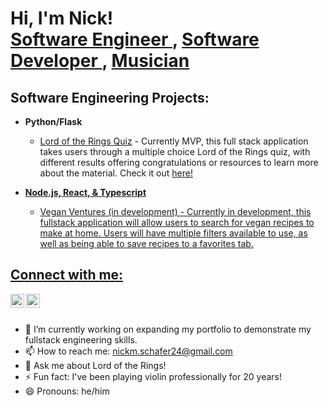 <h1>Hi, I'm Nick! <br/><a href="https://nickschaferengineering.framer.ai/"> Software Engineer </a>, <a href="https://www.linkedin.com/in/nick-schafer24/"> Software Developer </a>, <a href="https://www.nickschafermusic.com"> Musician </a>

<h2> Software Engineering Projects:</h2>

- <b> Python/Flask </b>
  - [Lord of the Rings Quiz](https://github.com/Nmsviper93/Lord_of_the_Rings_Quiz) - Currently MVP, this full stack application takes users through a multiple choice Lord of the Rings quiz, with different results offering congratulations or resources to learn more about the material. Check it out <a href="http://www.lotrquizapp.com/landing"> here!
 
- <b> Node.js, React, & Typescript </b>
    - Vegan Ventures (in development) - Currently in development, this fullstack application will allow users to search for vegan recipes to make at home. Users will have multiple filters available to use, as well as being able to save recipes to a favorites tab.

<h2> Connect with me:</h2>

<a href="https://www.linkedin.com/in/nick-schafer24/" rel="nofollow"> 
<img align="left" alt="NickSchafer | LinkedIn" width="22px" src="https://cdn1.iconfinder.com/data/icons/logotypes/32/circle-linkedin-1024.png" style="max-width: 100%;">
</a>

[linkedin]: https://www.linkedin.com/in/nick-schafer24/

<a href="https://nickschaferengineering.framer.ai/" rel="nofollow"> 
<img align="left" alt="NickSchafer | Portfolio" width="22px" src="https://cdn1.iconfinder.com/data/icons/business-and-finance-20/200/vector_65_05-512.png" style="max-width: 100%;">
</a>

[linkedin]: https://www.linkedin.com/in/nick-schafer24/

<br>
<br>

- 🔭 I’m currently working on expanding my portfolio to demonstrate my fullstack engineering skills.
- 📫 How to reach me: nickm.schafer24@gmail.com
- 💬 Ask me about Lord of the Rings!
- ⚡ Fun fact: I've been playing violin professionally for 20 years!
- 😄 Pronouns: he/him

